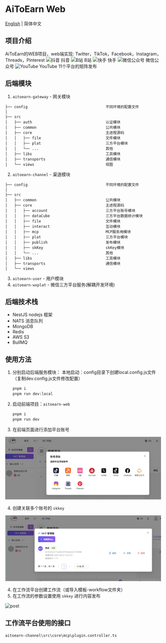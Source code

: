 <!--
 * @Author: nevin
 * @Date: 2025-01-17 19:25:28
 * @LastEditTime: 2025-02-24 19:37:13
 * @LastEditors: nevin
 * @Description:
-->
# AiToEarn Web
[English](README_EN.md) | 简体中文

## 项目介绍

AiToEarn的WEB项目，web端实现: Twitter，TikTok，Facebook，Instagram，Threads，Pinterest 
![抖音](https://lf1-cdn-tos.bytegoofy.com/goofy/ies/douyin_web/public/favicon.ico '抖音') 抖音
![B站](https://i0.hdslb.com/bfs/static/jinkela/long/images/favicon.ico 'B站') B站
![快手](https://s1-111422.kwimgs.com/kos/nlav111422/ks-web/favicon.ico '快手') 快手
![微信公众号](https://res.wx.qq.com/a/wx_fed/assets/res/NTI4MWU5.ico '微信公众号') 微信公众号
![YouTube](https://ts1.tc.mm.bing.net/th/id/ODF.cUjlg4bwA5-JhXB6Kg6qZA?w=32&h=32&qlt=70&pcl=fffffa&o=7&cb=thws4&pid=1.2&rm=3 'YouTube') YouTube
11个平台的矩阵发布

## 后端模块

1. `aitoearn-gateway` - 网关模块
```tree
├── config                                   不同环境的配置文件
│
├── src                                      
│   ├── auth                                 认证模块
│   ├── common                               公共模块
│   ├── core                                 主进程源码
│   │   ├── file                             文件模块
│   │   ├── plat                             三方平台模块
│   │   └── ...                              其他
│   ├── libs                                 工具模块
│   ├── transports                           通信模块
│   └── views                                视图
```
2. `aitoearn-channel` - 渠道模块
```tree
├── config                                   不同环境的配置文件
│
├── src                                      
│   ├── common                               公共模块
│   ├── core                                 主进程源码
│   │   ├── account                          三方平台账号模块
│   │   ├── dataCube                         三方平台数据统计模块
│   │   ├── file                             文件模块
│   │   ├── interact                         互动模块
│   │   ├── mcp                              MCP服务用模块
│   │   ├── plat                             三方平台模块
│   │   ├── publish                          发布模块
│   │   ├── skKey                            skKey模块
│   │   └── ...                              其他
│   ├── libs                                 工具模块
│   ├── transports                           通信模块
│   └── views    
```
3. `aitoearn-user` - 用户模块
4. `aitoearn-wxplat` - 微信三方平台服务(解耦开发环境)

## 后端技术栈

- NestJS nodejs 框架
- NATS 消息队列
- MongoDB
- Redis
- AWS S3
- BullMQ

## 使用方法

1. 分别启动后端服务模块：
   本地启动：config目录下创建local.config.js文件（复制dev.config.js文件修改配置）
   ```sh
   pnpm i 
   pnpm run dev:local
   ```
2. 启动前端项目：`aitoearn-web`
   ```sh
   pnpm i
   pnpm run dev
   ```
3. 在前端页面进行添加平台账号
<img src="./workflow/img/account.jpeg" alt="post" width="500"/>

4. 创建关联多个账号的 `skkey`
<img src="./workflow/img/skkey.jpg" alt="post" width="500"/>

4. 在工作流平台创建工作流（或导入模板-workflow文件夹）
5. 在工作流的参数设置使用 `skkey` 进行内容发布
<img src="./workflow/img/fl.jpg" alt="post" width="500"/>

## 工作流平台使用的接口

`aitoearn-channel\src\core\mcp\plugin.controller.ts`